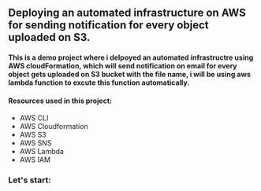 ## Deploying an automated infrastructure on AWS for sending notification for every object uploaded on S3.

#### This is a demo project where i delpoyed an automated infrastructre using AWS cloudFormation, which will send notification on email for every object gets uploaded on S3 bucket with the file name, i will be using aws lambda function to excute this function automatically.

#### Resources used in this project:
-   AWS CLI
-   AWS Cloudformation
-   AWS S3
-   AWS SNS
-   AWS Lambda
-   AWS IAM

### Let's start:

